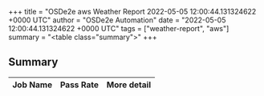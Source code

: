 +++
title = "OSDe2e aws Weather Report 2022-05-05 12:00:44.131324622 +0000 UTC"
author = "OSDe2e Automation"
date = "2022-05-05 12:00:44.131324622 +0000 UTC"
tags = ["weather-report", "aws"]
summary = "<table class=\"summary\"></table>"
+++
## Summary

| Job Name | Pass Rate | More detail |
|----------|-----------|-------------|




